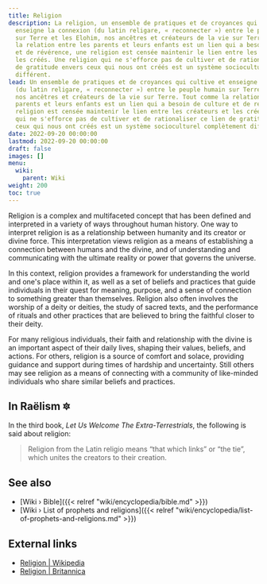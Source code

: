 ```yaml
---
title: Religion
description: La religion, un ensemble de pratiques et de croyances qui cultive et
  enseigne la connexion (du latin religare, « reconnecter ») entre le peuple humain
  sur Terre et les Elohim, nos ancêtres et créateurs de la vie sur Terre. Tout comme
  la relation entre les parents et leurs enfants est un lien qui a besoin de culture
  et de révérence, une religion est censée maintenir le lien entre les créateurs et
  les créés. Une religion qui ne s'efforce pas de cultiver et de rationaliser ce lien
  de gratitude envers ceux qui nous ont créés est un système socioculturel complètement
  différent.
lead: Un ensemble de pratiques et de croyances qui cultive et enseigne la connexion
  (du latin religare, « reconnecter ») entre le peuple humain sur Terre et les Elohim,
  nos ancêtres et créateurs de la vie sur Terre. Tout comme la relation entre les
  parents et leurs enfants est un lien qui a besoin de culture et de révérence, une
  religion est censée maintenir le lien entre les créateurs et les créés. Une religion
  qui ne s'efforce pas de cultiver et de rationaliser ce lien de gratitude envers
  ceux qui nous ont créés est un système socioculturel complètement différent.
date: 2022-09-20 00:00:00
lastmod: 2022-09-20 00:00:00
draft: false
images: []
menu:
  wiki:
    parent: Wiki
weight: 200
toc: true
---
```


Religion is a complex and multifaceted concept that has been defined and interpreted in a variety of ways throughout human history. One way to interpret religion is as a relationship between humanity and its creator or divine force. This interpretation views religion as a means of establishing a connection between humans and the divine, and of understanding and communicating with the ultimate reality or power that governs the universe.

In this context, religion provides a framework for understanding the world and one's place within it, as well as a set of beliefs and practices that guide individuals in their quest for meaning, purpose, and a sense of connection to something greater than themselves. Religion also often involves the worship of a deity or deities, the study of sacred texts, and the performance of rituals and other practices that are believed to bring the faithful closer to their deity.

For many religious individuals, their faith and relationship with the divine is an important aspect of their daily lives, shaping their values, beliefs, and actions. For others, religion is a source of comfort and solace, providing guidance and support during times of hardship and uncertainty. Still others may see religion as a means of connecting with a community of like-minded individuals who share similar beliefs and practices.

## In Raëlism 🔯

In the third book, _Let Us Welcome The Extra-Terrestrials_, the following is said about religion:

> Religion from the Latin religio means “that which links” or “the tie”, which unites the creators to their creation.

## See also

- [Wiki › Bible]({{< relref "wiki/encyclopedia/bible.md" >}})
- [Wiki › List of prophets and religions]({{< relref "wiki/encyclopedia/list-of-prophets-and-religions.md" >}})

## External links

- [Religion | Wikipedia](https://en.wikipedia.org/wiki/Religion)
- [Religion | Britannica](https://www.britannica.com/topic/religion)